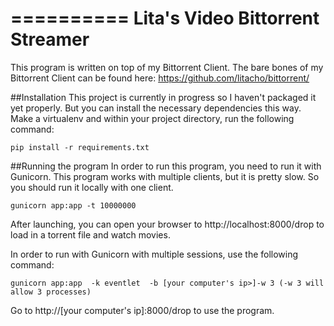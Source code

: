 ==========
Lita's Video Bittorrent Streamer
==========
This program is written on top of my Bittorrent Client. The bare bones of my 
Bittorrent Client can be found here: https://github.com/litacho/bittorrent/

##Installation
This project is currently in progress so I haven't packaged it yet properly.
But you can install the necessary dependencies this way. Make a virtualenv and
within your project directory, run the following command:

`pip install -r requirements.txt`

##Running the program
In order to run this program, you need to run it with Gunicorn. This program works with multiple clients, but it is pretty slow. So you should run it locally with one client.

`gunicorn app:app -t 10000000`

After launching, you can open your browser to http://localhost:8000/drop to load in a torrent file and watch movies.

In order to run with Gunicorn with multiple sessions, use the following command:

`gunicorn app:app  -k eventlet  -b [your computer's ip>]-w 3 (-w 3 will allow 3 processes)`

Go to http://[your computer's ip]:8000/drop to use the program.
